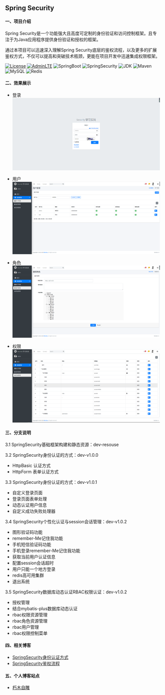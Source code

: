 ## Spring Security
#### 一、项目介绍
Spring Security是一个功能强大且高度可定制的身份验证和访问控制框架。且专注于为Java应用程序提供身份验证和授权的框架。

通过本项目可以迅速深入理解Spring Security底层的鉴权流程，以及更多的扩展鉴权方式，不仅可以提高和突破技术瓶颈，更能在项目开发中迅速集成权限框架。

[![License](https://img.shields.io/badge/License-Apache%202.0-blue.svg)](https://opensource.org/licenses/Apache-2.0)
[![AdminLTE](https://img.shields.io/badge/AdminLTE-3.0.0-gold.svg)](https://github.com/ColorlibHQ/AdminLTE)
![SpringBoot](https://img.shields.io/badge/SpringBoot-2.4.4-mediumseagreen.svg)
![SpringSecurity](https://img.shields.io/badge/SpringSecurity-5.2.0.RELEASE-yellowgreen.svg)
![JDK](https://img.shields.io/badge/JDK-1.8-green.svg)
![Maven](https://img.shields.io/badge/Maven-3.6.0-darkred.svg)
![MySQL](https://img.shields.io/badge/MySQL-5.7.8-blueviolet.svg)
![Redis](https://img.shields.io/badge/Redis-3.2-yellow.svg)

#### 二、效果展示
- 登录
![](./image/login.png)

- 用户
![](./image/user.png)

- 角色
![](./image/role.png)

- 权限
![](./image/permission.png)

#### 三、分支说明
3.1 SpringSecurity基础框架构建和静态资源：dev-resouse

3.2 SpringSecurity身份认证的方式：dev-v1.0.0
- HttpBasic 认证方式
- HttpForm 表单认证方式

3.3 SpringSecurity身份认证的方式：dev-v1.0.1
- 自定义登录页面
- 登录页面表单处理
- 动态认证用户信息
- 自定义成功失败处理器

3.4 SpringSecurity个性化认证与session会话管理：dev-v1.0.2
- 图形验证码功能
- remember-Me记住我功能
- 手机短信验证码功能
- 手机登录remember-Me记住我功能
- 获取当前用户认证信息
- 配置session会话超时
- 用户只能一个地方登录
- redis高可用集群
- 退出系统

3.5 SpringSecurity数据库动态认证RBAC权限认证：dev-v1.0.2
- 授权管理
- 结合mybatis-plus数据库动态认证
- rbac权限资源管理
- rbac角色资源管理
- rbac用户管理
- rbac权限控制菜单

#### 四、相关博客
- [SpringSecurity身份认证方式](https://zhouwenfang.com/archives/security1)
- [SpringSecurity鉴权流程](https://zhouwenfang.com/archives/springsecurity2)

#### 五、个人博客站点

- [朽木自雕](https://zhouwenfang.com)




